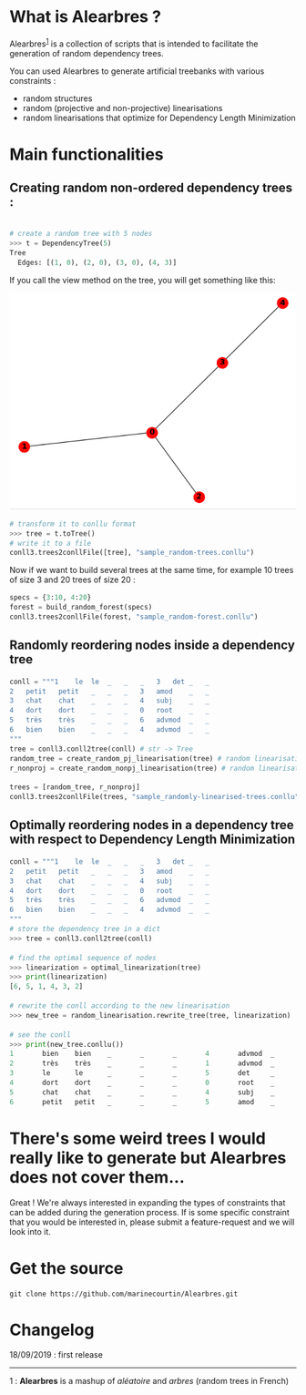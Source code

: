 # What is Alearbres ?

Alearbres<sup>[1](#myfootnote1)</sup> is a collection of scripts that is intended to facilitate the generation of random dependency trees.

You can used Alearbres to generate artificial treebanks with various constraints :
+ random structures
+ random (projective and non-projective) linearisations
+ random linearisations that optimize for Dependency Length Minimization


# Main functionalities



## Creating random non-ordered dependency trees :

```python

# create a random tree with 5 nodes
>>> t = DependencyTree(5)
Tree
  Edges: [(1, 0), (2, 0), (3, 0), (4, 3)]
```

If you call the view method on the tree, you will get something like this:

![img](./docs/_static/rand-trees.png)

```python
# transform it to conllu format
>>> tree = t.toTree()
# write it to a file
conll3.trees2conllFile([tree], "sample_random-trees.conllu")
```

Now if we want to build several trees at the same time, for example 10 trees of size 3 and 20 trees of size 20 :

```python
specs = {3:10, 4:20}
forest = build_random_forest(specs)
conll3.trees2conllFile(forest, "sample_random-forest.conllu")
```

## Randomly reordering nodes inside a dependency tree

```python
conll = """1	le	le	_	_	_	3	det	_	_
2	petit	petit	_	_	_	3	amod	_	_
3	chat	chat	_	_	_	4	subj	_	_
4	dort	dort	_	_	_	0	root	_	_
5	très	très	_	_	_	6	advmod	_	_
6	bien	bien	_	_	_	4	advmod	_	_
"""
tree = conll3.conll2tree(conll) # str -> Tree
random_tree = create_random_pj_linearisation(tree) # random linearisation + projective
r_nonproj = create_random_nonpj_linearisation(tree) # random linearisation

trees = [random_tree, r_nonproj]
conll3.trees2conllFile(trees, "sample_randomly-linearised-trees.conllu") # writes the conll to a file
```


## Optimally reordering nodes in a dependency tree with respect to Dependency Length Minimization


```python
conll = """1	le	le	_	_	_	3	det	_	_
2	petit	petit	_	_	_	3	amod	_	_
3	chat	chat	_	_	_	4	subj	_	_
4	dort	dort	_	_	_	0	root	_	_
5	très	très	_	_	_	6	advmod	_	_
6	bien	bien	_	_	_	4	advmod	_	_
"""
# store the dependency tree in a dict
>>> tree = conll3.conll2tree(conll)

# find the optimal sequence of nodes
>>> linearization = optimal_linearization(tree)
>>> print(linearization)
[6, 5, 1, 4, 3, 2]

# rewrite the conll according to the new linearisation
>>> new_tree = random_linearisation.rewrite_tree(tree, linearization)
	
# see the conll
>>> print(new_tree.conllu())
1       bien    bien    _       _       _       4       advmod  _       _
2       très    très    _       _       _       1       advmod  _       _
3       le      le      _       _       _       5       det     _       _
4       dort    dort    _       _       _       0       root    _       _
5       chat    chat    _       _       _       4       subj    _       _
6       petit   petit   _       _       _       5       amod    _       _
```


# There's some weird trees I would really like to generate but Alearbres does not cover them...

Great ! We're always interested in expanding the types of constraints that can be added during the generation process. If is some specific constraint that you would be interested in, please submit a feature-request and we will look into it.

# Get the source


```
git clone https://github.com/marinecourtin/Alearbres.git
```

# Changelog

18/09/2019 : first release



_______________

<a name="myfootnote1">1</a> : **Alearbres** is a mashup of *aléatoire* and *arbres* (random trees in French)